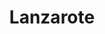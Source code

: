 ---
layout: voyage
icon-light: icon-lanzarote-dark.svg
icon-dark: icon-lanzarote-light.svg
title: "Lanzarote"
description: "Restaurants, plages, lieux touristiques… Voici les lieux que j'ai visité durant mon voyage à Lanzarote, pendant l'été 2025."
image: images/travel-lanzarote.jpg
places:
   - bonbon-cafe
   - piscinas-naturales
   - el-rincon
   - el-patio
   - el-diablo
   - la-antigua-escuela
   - la-galeria
   - la-tabla
   - marais-salants-de-janubio
   - marche-de-teguise
   - mirador-del-rio
   - oppa
   - parc-national-de-timanfaya
   - peskara
   - piscinas-naturales
   - playa-blanca
   - playa-de-famara
   - playa-de-janubio
   - playa-de-la-cera
   - playa-de-papagayo
   - playa-del-caleton-blanco
   - route-lz-67
   - sal-y-pimenta
---